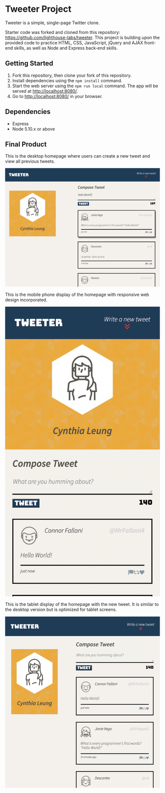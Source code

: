 # Tweeter Project

Tweeter is a simple, single-page Twitter clone.

Starter code was forked and cloned from this repository: https://github.com/lighthouse-labs/tweeter. This project is building upon the provided code to practice HTML, CSS, JavaScript, jQuery and AJAX front-end skills, as well as Node and Express back-end skills.

## Getting Started

1. Fork this repository, then clone your fork of this repository.
2. Install dependencies using the `npm install` command.
3. Start the web server using the `npm run local` command. The app will be served at <http://localhost:8080/>.
4. Go to <http://localhost:8080/> in your browser.

## Dependencies

- Express
- Node 5.10.x or above

## Final Product

This is the desktop homepage where users can create a new tweet and view all previous tweets.

!["Screenshot of tweets displaying on a desktop screen"](https://github.com/cynthiaaleung/tweeter/blob/master/public/images/before-tweet.png?raw=true)

This is the mobile phone display of the homepage with responsive web design incorporated. 

!["Screenshot of tweets displaying on a phone screen"](https://github.com/cynthiaaleung/tweeter/blob/master/public/images/after-tweet.png?raw=true)

This is the tablet display of the homepage with the new tweet. It is similar to the desktop version but is optimized for tablet screens.

!["Screenshot of tweets including displaying on a tablet screen"](https://github.com/cynthiaaleung/tweeter/blob/master/public/images/tablet-screen-tweets.png)

